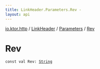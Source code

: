 ```yaml
---
title: LinkHeader.Parameters.Rev - 
layout: api
---
```


<div class='api-docs-breadcrumbs'><a href="../../index.html">io.ktor.http</a> / <a href="../index.html">LinkHeader</a> / <a href="index.html">Parameters</a> / <a href="./-rev.html">Rev</a></div>

# Rev

<div class="signature"><code><span class="keyword">const</span> <span class="keyword">val </span><span class="identifier">Rev</span><span class="symbol">: </span><a href="https://kotlinlang.org/api/latest/jvm/stdlib/kotlin/-string/index.html"><span class="identifier">String</span></a></code></div>
